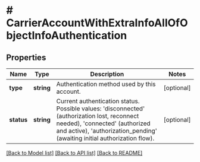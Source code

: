 # # CarrierAccountWithExtraInfoAllOfObjectInfoAuthentication

## Properties

Name | Type | Description | Notes
------------ | ------------- | ------------- | -------------
**type** | **string** | Authentication method used by this account. | [optional]
**status** | **string** | Current authentication status. Possible values: &#39;disconnected&#39; (authorization lost, reconnect needed), &#39;connected&#39; (authorized and active), &#39;authorization_pending&#39; (awaiting initial authorization flow). | [optional]

[[Back to Model list]](../../README.md#models) [[Back to API list]](../../README.md#endpoints) [[Back to README]](../../README.md)
